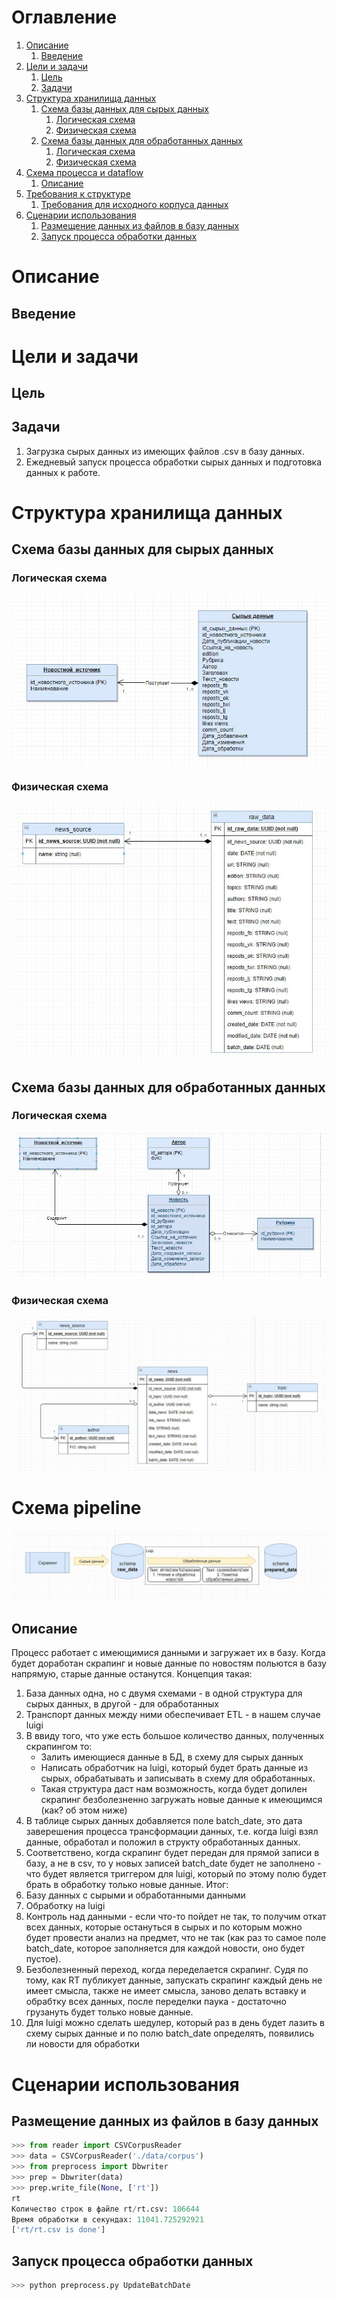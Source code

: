 # Оглавление
1. [Описание](#description)
    1. [Введение](#introduction)
2. [Цели и задачи](#statements)
    1. [Цель](#purpose)
    2. [Задачи](#task)
2. [Структура хранилища данных](#warehouse)
    1. [Схема базы данных для сырых данных](#raw_data)
		1. [Логическая схема](#raw_data_logic)
		2. [Физическая схема](#raw_data_physical)
    2. [Схема базы данных для обработанных данных](#prepared_data)
		1. [Логическая схема](#prepared_data_logic)
		2. [Физическая схема](#prepared_data_physical)	
3. [Схема процесса и dataflow](#process)
	1. [Описание](#steps)
4. [Требования к структуре](#structure)
    1. [Требования для исходного корпуса данных](#source)
5. [Сценарии использования](#usecases)
    1. [Размещение данных из файлов в базу данных](#usecase1)
    2. [Запуск процесса обработки данных](#usecase2)


# Описание <a name="description"></a>
## Введение <a name="introduction"></a>

# Цели и задачи <a name="statements"></a>
## Цель <a name="purpose"></a>

## Задачи <a name="task"></a>
1. Загрузка сырых данных из имеющих файлов .csv в базу данных.
2. Ежедневый запуск процесса обработки сырых данных и подготовка данных к работе.

# Структура хранилища данных <a name="warehouse"></a>
## Схема базы данных для сырых данных <a name="raw_data"></a>
### Логическая схема <a name="raw_data_logic"></a>
![Схема процесса](./img/01_er_logic_raw_data.jpg)
### Физическая схема <a name="raw_data_physical"></a>
![Схема процесса](./img/02_er_physical_raw_data.jpg)

## Схема базы данных для обработанных данных <a name="prepared_data"></a>
### Логическая схема <a name="prepared_data_logic"></a>
![Схема процесса](./img/03_er_logic_prepared_data.jpg)
### Физическая схема <a name="prepared_data_physical"></a>
![Схема процесса](./img/04_er_physical_prepared_data.jpg)

# Схема pipeline<a name="process"></a>
![Схема пайплайна](./img/pipeline.jpg)

## Описание <a name="steps"></a>
Процесс работает с имеющимися данными и загружает их в базу. Когда будет доработан скрапинг и новые данные по новостям польются в базу напрямую, старые данные останутся.
Концепция такая:
1) База данных одна, но с двумя схемами - в одной структура для сырых данных, в другой - для обработанных
2) Транспорт данных между ними обеспечивает ETL - в нашем случае luigi
3) В ввиду того, что уже есть большое количество данных, полученных скрапингом то:
   - Залить имеющиеся данные в БД, в схему для сырых данных
   - Написать обработчик на luigi, который будет брать данные из сырых, обрабатывать и записывать в схему для обработанных.
   - Такая структура даст нам возможность, когда будет допилен скрапинг безболезненно загружать новые данные к имеющимся (как? об этом ниже)
4) В таблице сырых данных добавляется поле batch_date, это дата заверешения процесса трансформации данных, т.е. когда luigi взял данные, обработал и положил в структу обработанных данных.
5) Соответствено, когда скрапинг будет передан для прямой записи в базу, а не в csv, то у новых записей batch_date будет не заполнено - что будет является триггером для luigi, который по этому полю будет брать в обработку только новые данные.
Итог:
1) Базу данных с сырыми и обработанными данными
2) Обработку на luigi
3) Контроль над данными - если что-то пойдет не так, то получим откат всех данных, которые остануться в сырых и по которым можно будет провести анализ на предмет, что не так (как раз то самое поле batch_date, которое заполняется для каждой новости, оно будет пустое).
4) Безболезненный переход, когда переделается скрапинг. Судя по тому, как RT публикует данные, запускать скрапинг каждый день не имеет смысла, также не имеет смысла, заново делать вставку и обрабтку всех данных, после переделки паука - достаточно грузануть будет только новые данные.
5) Для luigi можно сделать шедулер, который раз в день будет лазить в схему сырых данные и по полю batch_date определять, появились ли новости для обработки

# Сценарии использования <a name="usecases"></a>
## Размещение данных из файлов в базу данных <a name="usecase1"></a>
```python
>>> from reader import CSVCorpusReader
>>> data = CSVCorpusReader('./data/corpus')
>>> from preprocess import Dbwriter
>>> prep = Dbwriter(data)
>>> prep.write_file(None, ['rt'])
rt
Количество строк в файле rt/rt.csv: 106644
Время обработки в секундах: 11041.725292921
['rt/rt.csv is done']
```

## Запуск процесса обработки данных <a name="usecase2"></a>
```python
>>> python preprocess.py UpdateBatchDate
```
